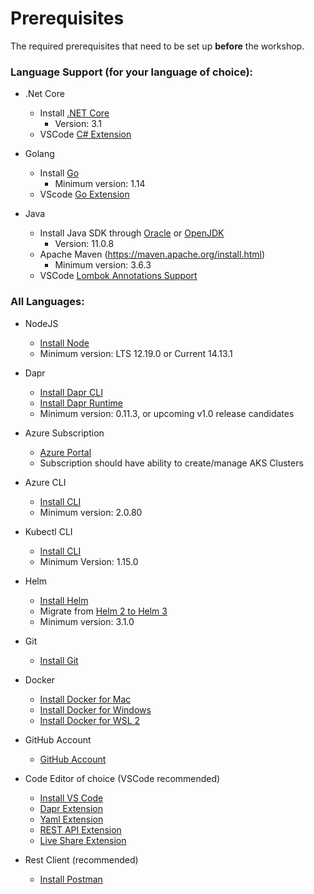 # Prerequisites

The required prerequisites that need to be set up **before** the workshop.

### Language Support (for your language of choice):

- .Net Core 
  - Install [.NET Core](https://dotnet.microsoft.com/download/dotnet-core/3.1)
    - Version: 3.1
  - VSCode [C# Extension](https://marketplace.visualstudio.com/items?itemName=ms-dotnettools.csharp)

- Golang
  - Install [Go](https://golang.org/doc/install)
    - Minimum version: 1.14
  - VScode [Go Extension](https://marketplace.visualstudio.com/items?itemName=golang.go)

- Java 
  - Install Java SDK through [Oracle](https://www.oracle.com/java/technologies/javase-jdk11-downloads.html) or [OpenJDK](https://jdk.java.net/archive/)
    - Version: 11.0.8
  - Apache Maven (https://maven.apache.org/install.html)
    - Minimum version: 3.6.3
  - VSCode [Lombok Annotations Support](https://marketplace.visualstudio.com/items?itemName=GabrielBB.vscode-lombok)

### All Languages: 

- NodeJS 
  - [Install Node](https://nodejs.org/en/download/)
  - Minimum version: LTS 12.19.0 or Current 14.13.1

- Dapr
  - [Install Dapr CLI](https://docs.dapr.io/getting-started/install-dapr-cli/)
  - [Install Dapr Runtime](https://docs.dapr.io/getting-started/install-dapr/)
  - Minimum version: 0.11.3, or upcoming v1.0 release candidates

- Azure Subscription
  - [Azure Portal](https://portal.azure.com)
  - Subscription should have ability to create/manage AKS Clusters

- Azure CLI
  - [Install CLI](https://docs.microsoft.com/en-us/cli/azure/install-azure-cli?view=azure-cli-latest)
  - Minimum version: 2.0.80

- Kubectl CLI
  - [Install CLI](https://docs.microsoft.com/en-us/cli/azure/aks?view=azure-cli-latest#az_aks_install_cli)
  - Minimum Version: 1.15.0

- Helm
  - [Install Helm](https://helm.sh/docs/intro/install/)
  - Migrate from [Helm 2 to Helm 3](https://helm.sh/blog/migrate-from-helm-v2-to-helm-v3/)
  - Minimum version: 3.1.0

- Git 
  - [Install Git](https://git-scm.com/downloads)

- Docker
  - [Install Docker for Mac](https://docs.docker.com/docker-for-mac/install/)
  - [Install Docker for Windows](https://docs.docker.com/docker-for-windows/install/)
  - [Install Docker for WSL 2](https://dev.to/bartr/install-docker-on-windows-subsystem-for-linux-v2-ubuntu-5dl7#:~:text=%20Install%20Docker%20on%20Windows%20Subsystem%20for%20Linux,The%20below%20command...%204%20Lagniappe.%20%20More%20)

- GitHub Account
  - [GitHub Account](https://help.github.com/en/github/getting-started-with-github/signing-up-for-a-new-github-account)

- Code Editor of choice (VSCode recommended)
  - [Install VS Code](https://code.visualstudio.com/download) 
  - [Dapr Extension](https://marketplace.visualstudio.com/items?itemName=ms-azuretools.vscode-dapr)
  - [Yaml Extension](https://marketplace.visualstudio.com/items?itemName=redhat.vscode-yaml)
  - [REST API Extension](https://marketplace.visualstudio.com/items?itemName=humao.rest-client)
  - [Live Share Extension](https://marketplace.visualstudio.com/items?itemName=MS-vsliveshare.vsliveshare)
  
- Rest Client (recommended) 
  - [Install Postman](https://www.postman.com/downloads/)
